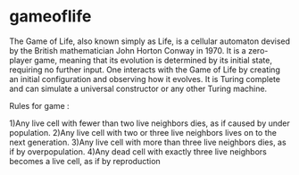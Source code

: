 # gameoflife
The Game of Life, also known simply as Life, is a cellular automaton devised by the British mathematician John Horton Conway in 1970.
It is a zero-player game, meaning that its evolution is determined by its initial state, requiring no further input. 
One interacts with the Game of Life by creating an initial configuration and observing how it evolves. 
It is Turing complete and can simulate a universal constructor or any other Turing machine.


Rules for game :

1)Any live cell with fewer than two live neighbors dies, as if caused by under population.
2)Any live cell with two or three live neighbors lives on to the next generation.
3)Any live cell with more than three live neighbors dies, as if by overpopulation.
4)Any dead cell with exactly three live neighbors becomes a live cell, as if by reproduction


